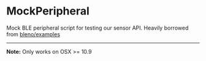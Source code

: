 MockPeripheral
==============

Mock BLE peripheral script for testing our sensor API.  Heavily borrowed from [bleno/examples](https://github.com/sandeepmistry/bleno/tree/master/examples/battery-service)

- - -
**Note:** Only works on OSX >= 10.9
